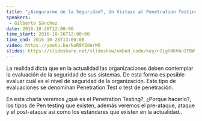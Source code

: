 ```yaml
---
title: "¿Asegurarme de la Seguridad?, Un Vistazo al Penetration Testing"
speakers:
 - Gilberto Sánchez
date: 2016-10-26T12:00:00
time_start: 2016-10-26T12:00:00
time_end: 2016-10-26T13:00:00
video: https://youtu.be/NuR9fZderW0
slides: https://slideshare.net/slideshow/embed_code/key/nZjgY46VAnIFBW
---
```


La realidad dicta que en la actualidad las organizaciones deben contemplar la evaluación de la seguridad de sus sistemas. De esta forma es posible evaluar cuál es el nivel de seguridad de la organización. Este tipo de evaluaciones se denominan Penetration Test o test de penetración.

En esta charla veremos ¿qué es el Penetration Testing?, ¿Porque hacerlo?, los tipos de Pen testing que existen, además veremos el pre-ataque, ataque y el post-ataque así como los estándares que existen en la actualidad..